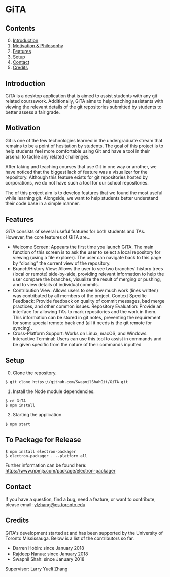# GiTA 

## Contents

0. [Introduction](#introduction)
1. [Motivation & Philosophy](#motivation)
2. [Features](#features)
3. [Setup](#setup)
4. [Contact](#contact)
5. [Credits](#credits)



## Introduction

GiTA is a desktop application that is aimed to assist students with any git related coursework. Additionally, GiTA aims to help teaching assistants with viewing the relevant details of the git repositories submitted by students to better assess a fair grade.

## Motivation
Git is one of the few technologies learned in the undergraduate stream that remains to be a point of hesitation by students. The goal of this project is to help students feel more comfortable using Git and have a tool in their arsenal to tackle any related challenges. 

After taking and teaching courses that use Git in one way or another, we have noticed that the biggest lack of feature was a visualizer for the repository. Although this feature exists for git repositories hosted by corporations, we do not have such a tool for our school repositories.

The of this project aim is to develop features that we found the most useful while learning git. Alongside, we want to help students better understand their code base in a simple manner.

## Features

GiTA consists of several useful features for both students and TAs. However, the core features of GiTA are…

* Welcome Screen: Appears the first time you launch GiTA. The main function of this screen is to ask the user to select a local repository for viewing (using a file explorer). The user can navigate back to this page by “closing” the current view of the repository.
* Branch/History View: Allows the user to see two branches’ history trees (local or remote) side-by-side, providing relevant information to help the user compare the branches, visualize the result of merging or pushing, and to view details of individual commits.
* Contribution View: Allows users to see how much work (lines written) was contributed by all members of the project.
Context Specific Feedback: Provide feedback on quality of commit messages, bad merge practices, and other common issues.
Repository Evaluation: Provide an interface for allowing TA’s to mark repositories and the work in them. This information can be stored in git notes, preventing the requirement for some special remote back end (all it needs is the git remote for syncing).
* Cross-Platform Support: Works on Linux, macOS, and Windows.
Interactive Terminal: Users can use this tool to assist in commands and be given specific from the nature of their commands inputted



## Setup
0. Clone the repository.

  ```
  $ git clone https://github.com/SwapnilShahGit/GiTA.git
  ```

1. Install the Node module dependencies.

  ```
  $ cd GiTA
  $ npm install
  ```

2. Starting the application.

  ```
  $ npm start
  ```
## To Package for Release
  ```
  $ npm install electron-packager
  $ electron-packager . --platform all
  ```
  
  Further information can be found here: https://www.npmjs.com/package/electron-packager

## Contact

If you have a question, find a bug, need a feature, or want to contribute,
please email: ylzhang@cs.toronto.edu

## Credits

GiTA's development started at and has been supported by the University of
Toronto Mississauga. Below is a list of the contributors so far.

* Darren Hobin: since January 2018
* Rajdeep Nanua: since January 2018
* Swapnil Shah: since January 2018

Supervisor: Larry Yueli Zhang
